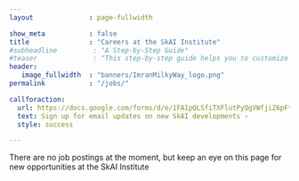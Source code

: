 ```yaml
---
layout              : page-fullwidth

show_meta           : false
title               : "Careers at the SkAI Institute"
#subheadline         : "A Step-by-Step Guide"
#teaser              : "This step-by-step guide helps you to customize Feeling Responsive to your needs."
header:
   image_fullwidth  : "banners/ImranMilkyWay_logo.png"
permalink           : "/jobs/"

callforaction:
  url: https://docs.google.com/forms/d/e/1FAIpQLSfiTXFlutPyQgVWfjiZ6pFtIs2j1BwtkRNJiTvaT_n0KXBAPQ/viewform?usp=sf_link
  text: Sign up for email updates on new SkAI developments ›
  style: success

---
```

There are no job postings at the moment, but keep an eye on this page for new opportunities at the SkAI Institute

